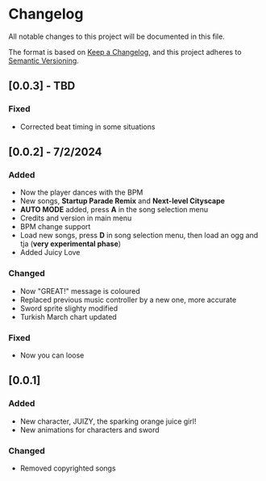 # Changelog

All notable changes to this project will be documented in this file.

The format is based on [Keep a Changelog](https://keepachangelog.com/en/1.1.0/),
and this project adheres to
[Semantic Versioning](https://semver.org/spec/v2.0.0.html).

## [0.0.3] - TBD

### Fixed

- Corrected beat timing in some situations

## [0.0.2] - 7/2/2024

### Added

- Now the player dances with the BPM
- New songs, **Startup Parade Remix** and **Next-level Cityscape**
- **AUTO MODE** added, press **A** in the song selection menu
- Credits and version in main menu
- BPM change support
- Load new songs, press **D** in song selection menu, then load an ogg and tja
  (**very experimental phase**)
- Added Juicy Love

### Changed

- Now "GREAT!" message is coloured
- Replaced previous music controller by a new one, more accurate
- Sword sprite slighty modified
- Turkish March chart updated

### Fixed

- Now you can loose

## [0.0.1]

### Added

- New character, JUIZY, the sparking orange juice girl!
- New animations for characters and sword

### Changed

- Removed copyrighted songs
